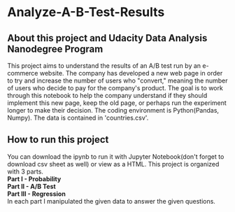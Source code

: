 # Analyze-A-B-Test-Results
## About this project and Udacity Data Analysis Nanodegree Program
This project aims to understand the results of an A/B test run by an e-commerce website. The company has developed a new web page in order to try and increase the number of users who "convert," meaning the number of users who decide to pay for the company's product. The goal is to work through this notebook to help the company understand if they should implement this new page, keep the old page, or perhaps run the experiment longer to make their decision.
The coding environment is Python(Pandas, Numpy). The data is contained in 'countries.csv'.
## How to run this project
You can download the ipynb to run it with Jupyter Notebook(don't forget to download csv sheet as well) or view as a HTML.
This project is organized with 3 parts.<br>
**Part I - Probability<br>
Part II - A/B Test<br>
Part III - Regression**<br>
In each part I manipulated the given data to answer the given questions.
